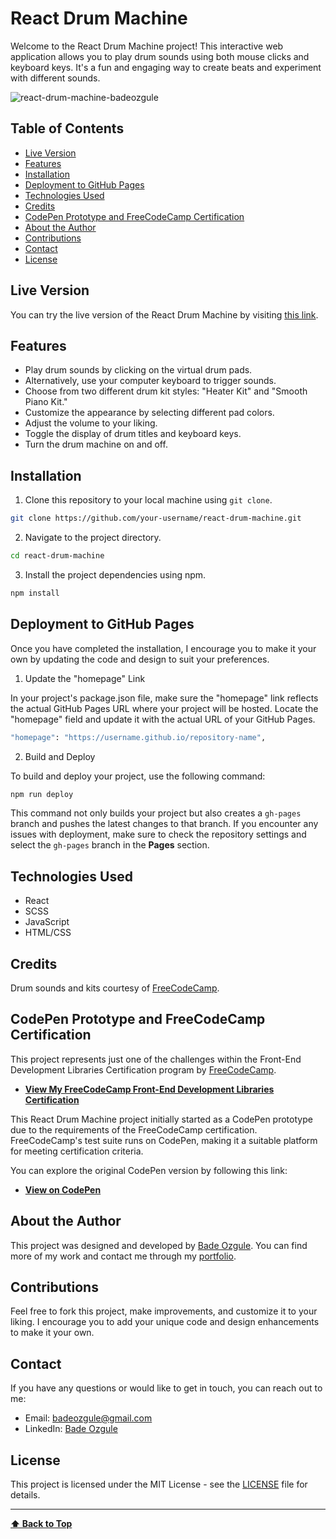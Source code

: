 # React Drum Machine

Welcome to the React Drum Machine project! This interactive web application allows you to play drum sounds using both mouse clicks and keyboard keys. It's a fun and engaging way to create beats and experiment with different sounds.

![react-drum-machine-badeozgule](https://github.com/badeozgule/react-drum-machine/assets/1722518/bffbc323-64b0-4b84-bddf-0256b3513667)



## Table of Contents

- [Live Version](#live-version)
- [Features](#features)
- [Installation](#installation)
- [Deployment to GitHub Pages](#deployment-to-github-pages)
- [Technologies Used](#technologies-used)
- [Credits](#credits)
- [CodePen Prototype and FreeCodeCamp Certification](#codepen-prototype-and-freecodecamp-certification)
- [About the Author](#about-the-author)
- [Contributions](#contributions)
- [Contact](#contact)
- [License](#license)


## Live Version

You can try the live version of the React Drum Machine by visiting [this link](https://badeozgule.github.io/react-drum-machine).


## Features

- Play drum sounds by clicking on the virtual drum pads.
- Alternatively, use your computer keyboard to trigger sounds.
- Choose from two different drum kit styles: "Heater Kit" and "Smooth Piano Kit."
- Customize the appearance by selecting different pad colors.
- Adjust the volume to your liking.
- Toggle the display of drum titles and keyboard keys.
- Turn the drum machine on and off.



## Installation

1. Clone this repository to your local machine using `git clone`.

```bash
git clone https://github.com/your-username/react-drum-machine.git
```

2. Navigate to the project directory.
```bash
cd react-drum-machine
```

3. Install the project dependencies using npm.

```bash
npm install
```



## Deployment to GitHub Pages

Once you have completed the installation, I encourage you to make it your own by updating the code and design to suit your preferences.


1. Update the "homepage" Link

In your project's package.json file, make sure the "homepage" link reflects the actual GitHub Pages URL where your project will be hosted. Locate the "homepage" field and update it with the actual URL of your GitHub Pages.

```bash
"homepage": "https://username.github.io/repository-name",
```


2. Build and Deploy

To build and deploy your project, use the following command:

```bash
npm run deploy
```

This command not only builds your project but also creates a `gh-pages` branch and pushes the latest changes to that branch. If you encounter any issues with deployment, make sure to check the repository settings and select the `gh-pages` branch in the **Pages** section.


## Technologies Used

- React
- SCSS
- JavaScript
- HTML/CSS
  

## Credits
Drum sounds and kits courtesy of [FreeCodeCamp](https://www.freecodecamp.org/).


## CodePen Prototype and FreeCodeCamp Certification

This project represents just one of the challenges within the Front-End Development Libraries Certification program by [FreeCodeCamp](https://www.freecodecamp.org/).

- [**View My FreeCodeCamp Front-End Development Libraries Certification**](https://www.freecodecamp.org/certification/bade/front-end-development-libraries)

This React Drum Machine project initially started as a CodePen prototype due to the requirements of the FreeCodeCamp certification. FreeCodeCamp's test suite runs on CodePen, making it a suitable platform for meeting certification criteria.

You can explore the original CodePen version by following this link:

- [**View on CodePen**](https://codepen.io/badeozgule/full/MWQdXML)



## About the Author
This project was designed and developed by [Bade Ozgule](https://github.com/badeozgule). You can find more of my work and contact me through my [portfolio](https://badeozgule.github.io).
  
## Contributions
Feel free to fork this project, make improvements, and customize it to your liking. I encourage you to add your unique code and design enhancements to make it your own.


## Contact
If you have any questions or would like to get in touch, you can reach out to me:

- Email: [badeozgule@gmail.com](mailto:badeozgule@gmail.com)
- LinkedIn: [Bade Ozgule](https://www.linkedin.com/in/bade-ozgule-alacli-81293166/)

## License

This project is licensed under the MIT License - see the [LICENSE](https://github.com/badeozgule/react-drum-machine/blob/main/LICENSE.txt) file for details.

---

**[⬆ Back to Top](#react-drum-machine)**
